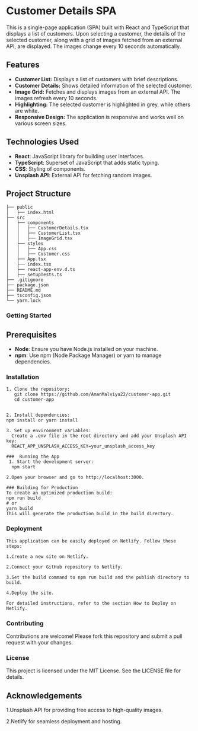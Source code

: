 # Customer Details SPA

This is a single-page application (SPA) built with React and TypeScript that displays a list of customers. Upon selecting a customer, the details of the selected customer, along with a grid of images fetched from an external API, are displayed. The images change every 10 seconds automatically.

## Features

- **Customer List:** Displays a list of customers with brief descriptions.
- **Customer Details:** Shows detailed information of the selected customer.
- **Image Grid:** Fetches and displays images from an external API. The images refresh every 10 seconds.
- **Highlighting:** The selected customer is highlighted in grey, while others are white.
- **Responsive Design:** The application is responsive and works well on various screen sizes.

## Technologies Used

- **React**: JavaScript library for building user interfaces.
- **TypeScript**: Superset of JavaScript that adds static typing.
- **CSS**: Styling of components.
- **Unsplash API**: External API for fetching random images.

## Project Structure

```plaintext
├── public
│   ├── index.html
├── src
│   ├── components
│   │   ├── CustomerDetails.tsx
│   │   ├── CustomerList.tsx
│   │   ├── ImageGrid.tsx
│   ├── styles
│   │   ├── App.css
│   │   ├── Customer.css
│   ├── App.tsx
│   ├── index.tsx
│   ├── react-app-env.d.ts
│   ├── setupTests.ts
├── .gitignore
├── package.json
├── README.md
├── tsconfig.json
└── yarn.lock

```

### Getting Started
 ## Prerequisites
- **Node**: Ensure you have Node.js installed on your machine.
- **npm**: Use npm (Node Package Manager) or yarn to manage dependencies.


### Installation
```plaintext
1. Clone the repository:
   git clone https://github.com/AmanMalviya22/customer-app.git
   cd customer-app


2. Install dependencies:
npm install or yarn install

3. Set up environment variables:
  Create a .env file in the root directory and add your Unsplash API key:
  REACT_APP_UNSPLASH_ACCESS_KEY=your_unsplash_access_key

###  Running the App
 1. Start the development server:
  npm start

2.Open your browser and go to http://localhost:3000.

### Building for Production
To create an optimized production build:
npm run build
# or
yarn build
This will generate the production build in the build directory.

```

### Deployment

```plaintext
This application can be easily deployed on Netlify. Follow these steps:

1.Create a new site on Netlify.

2.Connect your GitHub repository to Netlify.

3.Set the build command to npm run build and the publish directory to build.

4.Deploy the site.

For detailed instructions, refer to the section How to Deploy on Netlify.

```

### Contributing
Contributions are welcome! Please fork this repository and submit a pull request with your changes.

### License
This project is licensed under the MIT License. See the LICENSE file for details.

## Acknowledgements
1.Unsplash API for providing free access to high-quality images.

2.Netlify for seamless deployment and hosting.





